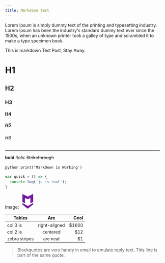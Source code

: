 ```yaml
---
title: Markdown Test
---
```


Lorem Ipsum is simply dummy text of the printing and typesetting industry. Lorem Ipsum has been the industry's standard dummy text ever since the 1500s, when an unknown printer took a galley of type and scrambled it to make a type specimen book.

This is markdown Test Post, Stay Away.

# H1
## H2
### H3
#### H4
##### H5
###### H6

---

**bold** *italic* ~~Strikethrough~~

`python
print('MarkDown is Working')
`

```javascript
var quick = () => {
  console.log('js is cool');
}
```

Image: ![alt text](https://github.com/adam-p/markdown-here/raw/master/src/common/images/icon48.png "Logo Title Text 1")

| Tables        | Are           | Cool  |
| ------------- |:-------------:| -----:|
| col 3 is      | right-aligned | $1600 |
| col 2 is      | centered      |   $12 |
| zebra stripes | are neat      |    $1 |

> Blockquotes are very handy in email to emulate reply text.
> This line is part of the same quote.